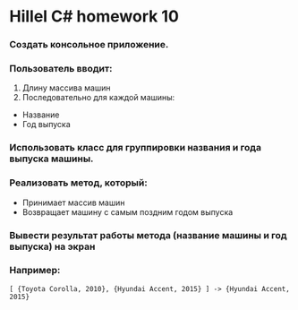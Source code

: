 # Hillel C# homework 10

### **Создать консольное приложение.**



### **Пользователь вводит:**

1) Длину массива машин
2) Последовательно для каждой машины:
- Название
- Год выпуска


### **Использовать класс для группировки названия и года выпуска машины.**



### **Реализовать метод, который:**

- Принимает массив машин
- Возвращает машину с самым поздним годом выпуска

### **Вывести результат работы метода (название машины и год выпуска) на экран**



### **Например:**
```
[ {Toyota Corolla, 2010}, {Hyundai Accent, 2015} ] -> {Hyundai Accent, 2015}
```

